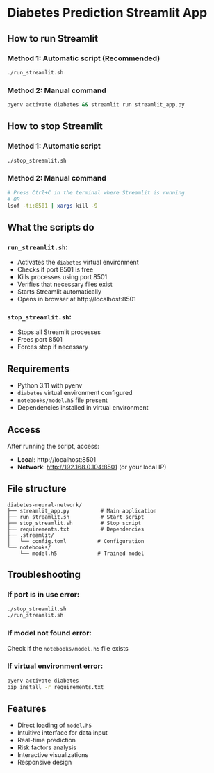 # Diabetes Prediction Streamlit App

## How to run Streamlit

### Method 1: Automatic script (Recommended)
```bash
./run_streamlit.sh
```

### Method 2: Manual command
```bash
pyenv activate diabetes && streamlit run streamlit_app.py
```

## How to stop Streamlit

### Method 1: Automatic script
```bash
./stop_streamlit.sh
```

### Method 2: Manual command
```bash
# Press Ctrl+C in the terminal where Streamlit is running
# OR
lsof -ti:8501 | xargs kill -9
```

## What the scripts do

### `run_streamlit.sh`:
- Activates the `diabetes` virtual environment
- Checks if port 8501 is free
- Kills processes using port 8501
- Verifies that necessary files exist
- Starts Streamlit automatically
- Opens in browser at http://localhost:8501

### `stop_streamlit.sh`:
- Stops all Streamlit processes
- Frees port 8501
- Forces stop if necessary

## Requirements

- Python 3.11 with pyenv
- `diabetes` virtual environment configured
- `notebooks/model.h5` file present
- Dependencies installed in virtual environment

## Access

After running the script, access:
- **Local**: http://localhost:8501
- **Network**: http://192.168.0.104:8501 (or your local IP)

## File structure

```
diabetes-neural-network/
├── streamlit_app.py          # Main application
├── run_streamlit.sh          # Start script
├── stop_streamlit.sh         # Stop script
├── requirements.txt          # Dependencies
├── .streamlit/
│   └── config.toml          # Configuration
└── notebooks/
    └── model.h5             # Trained model
```

## Troubleshooting

### If port is in use error:
```bash
./stop_streamlit.sh
./run_streamlit.sh
```

### If model not found error:
Check if the `notebooks/model.h5` file exists

### If virtual environment error:
```bash
pyenv activate diabetes
pip install -r requirements.txt
```

## Features

- Direct loading of `model.h5`
- Intuitive interface for data input
- Real-time prediction
- Risk factors analysis
- Interactive visualizations
- Responsive design
